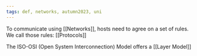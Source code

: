 ```yaml
---
tags: def, networks, autumn2023, uni
---
```

To communicate using [[Networks]], hosts need to agree on a set of rules. We call those rules: [[Protocols]]

The ISO-OSI (Open System Interconnection) Model offers a [[Layer Model]]
